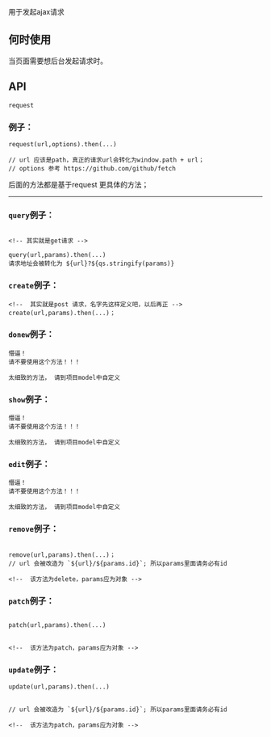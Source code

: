 用于发起ajax请求

## 何时使用

当页面需要想后台发起请求时。

## API


`request`

### 例子：

```
request(url,options).then(...)

// url 应该是path，真正的请求url会转化为window.path + url；
// options 参考 https://github.com/github/fetch
```

后面的方法都是基于request 更具体的方法；
***



### `query`例子：

```

<!-- 其实就是get请求 -->

query(url,params).then(...)
请求地址会被转化为 ${url}?${qs.stringify(params)}

```




### `create`例子：

```
<!--  其实就是post 请求，名字先这样定义吧，以后再正 -->
create(url,params).then(...)；

```



### `donew`例子：

```
懵逼！
请不要使用这个方法！！！

太细致的方法， 请到项目model中自定义
```



### `show`例子：

```
懵逼！
请不要使用这个方法！！！

太细致的方法， 请到项目model中自定义
```



### `edit`例子：

```
懵逼！
请不要使用这个方法！！！

太细致的方法， 请到项目model中自定义
```



### `remove`例子：

```

remove(url,params).then(...)；
// url 会被改造为 `${url}/${params.id}`; 所以params里面请务必有id

<!--  该方法为delete，params应为对象 -->
```



### `patch`例子：

```

patch(url,params).then(...)


<!--  该方法为patch，params应为对象 -->
```



### `update`例子：

```
update(url,params).then(...)


// url 会被改造为 `${url}/${params.id}`; 所以params里面请务必有id

<!--  该方法为patch，params应为对象 -->

```
